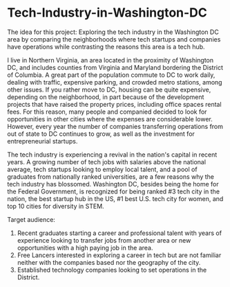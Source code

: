 # Tech-Industry-in-Washington-DC

The idea for this project: Exploring the tech industry in the Washington DC area by comparing the neighborhoods where tech startups and companies have operations while contrasting the reasons this area is a tech hub.

I live in Northern Virginia, an area located in the proximity of Washington DC, and includes counties from Virginia and Maryland bordering the District of Columbia. A great part of the population commute to DC to work daily, dealing with traffic, expensive parking, and crowded metro stations, among other issues. If you rather move to DC, housing can be quite expensive, depending on the neighborhood, in part because of the development projects that have raised the property prices, including office spaces rental fees. For this reason, many people and companied decided to look for opportunities in other cities where the expenses are considerable lower. However, every year the number of companies transferring operations from out of state to DC continues to grow, as well as the investment for entrepreneurial startups.

The tech industry is experiencing a revival in the nation's capital in recent years. A growing number of tech jobs with salaries above the national average, tech startups looking to employ local talent, and a pool of graduates from nationally ranked universities, are a few reasons why the tech industry has blossomed.
Washington DC, besides being the home for the Federal Government, is recognized for being ranked #3 tech city in the nation, the best startup hub in the US, #1 best U.S. tech city for women, and top 10 cities for diversity in STEM.

Target audience:
1.	Recent graduates starting a career and professional talent with years of experience looking to transfer jobs from another area or new opportunities with a high paying job in the area.
2.	Free Lancers interested in exploring a career in tech but are not familiar neither with the companies based nor the geography of the city.
3.	Established technology companies looking to set operations in the District.

